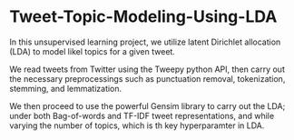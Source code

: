 # Tweet-Topic-Modeling-Using-LDA

In this unsupervised learning project, we utilize latent Dirichlet allocation (LDA) to model likel topics for a given tweet.

We read tweets from Twitter using the Tweepy python API, then carry out the necessary preprocessings such as punctuation removal, tokenization, stemming, and lemmatization.

We then proceed to use the powerful Gensim library to carry out the LDA; under both Bag-of-words and TF-IDF tweet representations, and while varying the number of topics, which is th key hyperparamter in LDA.
